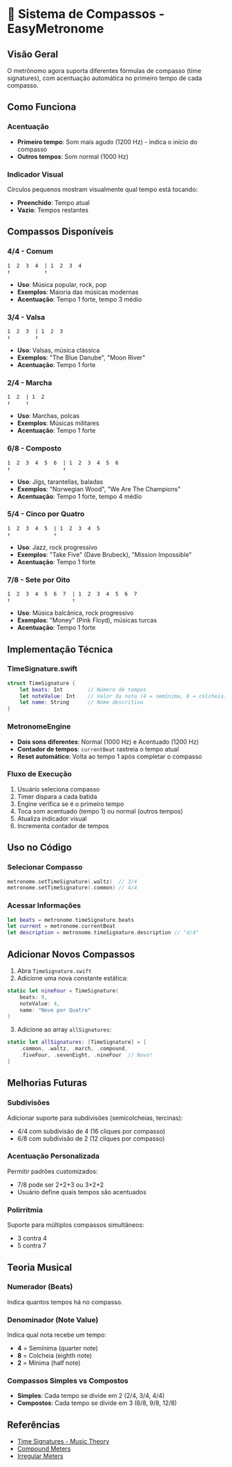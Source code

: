 # 🎵 Sistema de Compassos - EasyMetronome

## Visão Geral

O metrônomo agora suporta diferentes fórmulas de compasso (time signatures), com acentuação automática no primeiro tempo de cada compasso.

## Como Funciona

### Acentuação
- **Primeiro tempo**: Som mais agudo (1200 Hz) - indica o início do compasso
- **Outros tempos**: Som normal (1000 Hz)

### Indicador Visual
Círculos pequenos mostram visualmente qual tempo está tocando:
- **Preenchido**: Tempo atual
- **Vazio**: Tempos restantes

## Compassos Disponíveis

### 4/4 - Comum
```
1  2  3  4  | 1  2  3  4
↑           ↑
```
- **Uso**: Música popular, rock, pop
- **Exemplos**: Maioria das músicas modernas
- **Acentuação**: Tempo 1 forte, tempo 3 médio

### 3/4 - Valsa
```
1  2  3  | 1  2  3
↑        ↑
```
- **Uso**: Valsas, música clássica
- **Exemplos**: "The Blue Danube", "Moon River"
- **Acentuação**: Tempo 1 forte

### 2/4 - Marcha
```
1  2  | 1  2
↑     ↑
```
- **Uso**: Marchas, polcas
- **Exemplos**: Músicas militares
- **Acentuação**: Tempo 1 forte

### 6/8 - Composto
```
1  2  3  4  5  6  | 1  2  3  4  5  6
↑                 ↑
```
- **Uso**: Jigs, tarantellas, baladas
- **Exemplos**: "Norwegian Wood", "We Are The Champions"
- **Acentuação**: Tempo 1 forte, tempo 4 médio

### 5/4 - Cinco por Quatro
```
1  2  3  4  5  | 1  2  3  4  5
↑              ↑
```
- **Uso**: Jazz, rock progressivo
- **Exemplos**: "Take Five" (Dave Brubeck), "Mission Impossible"
- **Acentuação**: Tempo 1 forte

### 7/8 - Sete por Oito
```
1  2  3  4  5  6  7  | 1  2  3  4  5  6  7
↑                    ↑
```
- **Uso**: Música balcânica, rock progressivo
- **Exemplos**: "Money" (Pink Floyd), músicas turcas
- **Acentuação**: Tempo 1 forte

## Implementação Técnica

### TimeSignature.swift
```swift
struct TimeSignature {
    let beats: Int        // Número de tempos
    let noteValue: Int    // Valor da nota (4 = semínima, 8 = colcheia)
    let name: String      // Nome descritivo
}
```

### MetronomeEngine
- **Dois sons diferentes**: Normal (1000 Hz) e Acentuado (1200 Hz)
- **Contador de tempos**: `currentBeat` rastreia o tempo atual
- **Reset automático**: Volta ao tempo 1 após completar o compasso

### Fluxo de Execução
1. Usuário seleciona compasso
2. Timer dispara a cada batida
3. Engine verifica se é o primeiro tempo
4. Toca som acentuado (tempo 1) ou normal (outros tempos)
5. Atualiza indicador visual
6. Incrementa contador de tempos

## Uso no Código

### Selecionar Compasso
```swift
metronome.setTimeSignature(.waltz)  // 3/4
metronome.setTimeSignature(.common) // 4/4
```

### Acessar Informações
```swift
let beats = metronome.timeSignature.beats
let current = metronome.currentBeat
let description = metronome.timeSignature.description // "4/4"
```

## Adicionar Novos Compassos

1. Abra `TimeSignature.swift`
2. Adicione uma nova constante estática:
```swift
static let nineFour = TimeSignature(
    beats: 9, 
    noteValue: 4, 
    name: "Nove por Quatro"
)
```
3. Adicione ao array `allSignatures`:
```swift
static let allSignatures: [TimeSignature] = [
    .common, .waltz, .march, .compound, 
    .fiveFour, .sevenEight, .nineFour  // Novo!
]
```

## Melhorias Futuras

### Subdivisões
Adicionar suporte para subdivisões (semicolcheias, tercinas):
- 4/4 com subdivisão de 4 (16 cliques por compasso)
- 6/8 com subdivisão de 2 (12 cliques por compasso)

### Acentuação Personalizada
Permitir padrões customizados:
- 7/8 pode ser 2+2+3 ou 3+2+2
- Usuário define quais tempos são acentuados

### Polirritmia
Suporte para múltiplos compassos simultâneos:
- 3 contra 4
- 5 contra 7

## Teoria Musical

### Numerador (Beats)
Indica quantos tempos há no compasso.

### Denominador (Note Value)
Indica qual nota recebe um tempo:
- **4** = Semínima (quarter note)
- **8** = Colcheia (eighth note)
- **2** = Mínima (half note)

### Compassos Simples vs Compostos
- **Simples**: Cada tempo se divide em 2 (2/4, 3/4, 4/4)
- **Compostos**: Cada tempo se divide em 3 (6/8, 9/8, 12/8)

## Referências

- [Time Signatures - Music Theory](https://www.musictheory.net/lessons/12)
- [Compound Meters](https://www.musictheory.net/lessons/13)
- [Irregular Meters](https://en.wikipedia.org/wiki/Metre_(music)#Irregular_meters)
